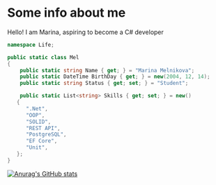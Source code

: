 # Some info about me

Hello! I am Marina, aspiring to become a C# developer

```c#
namespace Life;

public static class Mel
{
    public static string Name { get; } = "Marina Melnikova";
    public static DateTime BirthDay { get; } = new(2004, 12, 14);
    public static string Status { get; set; } = "Student";

    public static List<string> Skills { get; set; } = new()
   {
      ".Net",
      "OOP",
      "SOLID",
      "REST API",
      "PostgreSQL",
      "EF Core",
      "Unit",
   };
}
```
[![Anurag's GitHub stats](https://github-readme-stats.vercel.app/api?username=Melchalk)](https://github.com/anuraghazra/github-readme-stats)
